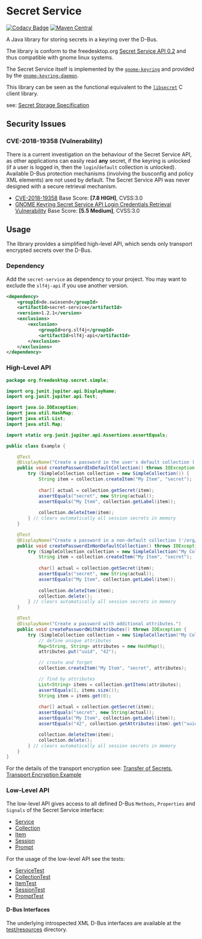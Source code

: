 # Secret Service

[![Codacy Badge](https://api.codacy.com/project/badge/Grade/61897aae6b5842f8a35ec81ca02112e3)](https://www.codacy.com?utm_source=github.com&amp;utm_medium=referral&amp;utm_content=swiesend/secret-service&amp;utm_campaign=Badge_Grade)
[![Maven Central](https://img.shields.io/maven-central/v/de.swiesend/secret-service.svg?label=Maven%20Central)](https://search.maven.org/search?q=g:%22de.swiesend%22%20AND%20a:%22secret-service%22)

A Java library for storing secrets in a keyring over the D-Bus.

The library is conform to the freedesktop.org
[Secret Service API 0.2](https://specifications.freedesktop.org/secret-service/0.2) and thus compatible with gnome linux systems.

The Secret Service itself is implemented by the [`gnome-keyring`](https://wiki.gnome.org/action/show/Projects/GnomeKeyring) and provided by the [`gnome-keyring-daemon`](https://wiki.gnome.org/Projects/GnomeKeyring/RunningDaemon).

This library can be seen as the functional equivalent to the [`libsecret`](https://wiki.gnome.org/Projects/Libsecret) C client library.

see: [Secret Storage Specification](https://www.freedesktop.org/wiki/Specifications/secret-storage-spec/)

## Security Issues

### CVE-2018-19358 (Vulnerability)

There is a current investigation on the behaviour of the Secret Service API, as other applications can easily read __any__ secret, if the keyring is unlocked (if a user is logged in, then the `login`/`default` collection is unlocked). Available D-Bus protection mechanisms (involving the busconfig and policy XML elements) are not used by default. The Secret Service API was never designed with a secure retrieval mechanism.

* [CVE-2018-19358](https://nvd.nist.gov/vuln/detail/CVE-2018-19358) Base Score: __[7.8 HIGH]__, CVSS:3.0
* [GNOME Keyring Secret Service API Login Credentials Retrieval Vulnerability](https://tools.cisco.com/security/center/viewAlert.x?alertId=59179) Base Score: __[5.5 Medium]__, CVSS:3.0

## Usage

The library provides a simplified high-level API, which sends only transport encrypted secrets over the D-Bus.

### Dependency

Add the `secret-service` as dependency to your project. You may want to exclude the `slf4j-api` if you use another version.

```xml
<dependency>
    <groupId>de.swiesend</groupId>
    <artifactId>secret-service</artifactId>
    <version>1.2.1</version>
    <exclusions>
        <exclusion>
            <groupId>org.slf4j</groupId>
            <artifactId>slf4j-api</artifactId>
        </exclusion>
    </exclusions>
</dependency>
```

### High-Level API

```java
package org.freedesktop.secret.simple;

import org.junit.jupiter.api.DisplayName;
import org.junit.jupiter.api.Test;

import java.io.IOException;
import java.util.HashMap;
import java.util.List;
import java.util.Map;

import static org.junit.jupiter.api.Assertions.assertEquals;

public class Example {

    @Test
    @DisplayName("Create a password in the user's default collection ('/org/freedesktop/secrets/aliases/default').")
    public void createPasswordInDefaultCollection() throws IOException {
        try (SimpleCollection collection = new SimpleCollection()) {
            String item = collection.createItem("My Item", "secret");
            
            char[] actual = collection.getSecret(item);
            assertEquals("secret", new String(actual));
            assertEquals("My Item", collection.getLabel(item));
            
            collection.deleteItem(item);
        } // clears automatically all session secrets in memory
    }

    @Test
    @DisplayName("Create a password in a non-default collection ('/org/freedesktop/secrets/collection/xxxx').")
    public void createPasswordInNonDefaultCollection() throws IOException {
        try (SimpleCollection collection = new SimpleCollection("My Collection", "super secret")) {
            String item = collection.createItem("My Item", "secret");
            
            char[] actual = collection.getSecret(item);
            assertEquals("secret", new String(actual));
            assertEquals("My Item", collection.getLabel(item));
            
            collection.deleteItem(item);
            collection.delete();
        } // clears automatically all session secrets in memory
    }

    @Test
    @DisplayName("Create a password with additional attributes.")
    public void createPasswordWithAttributes() throws IOException {
        try (SimpleCollection collection = new SimpleCollection("My Collection", "super secret")) {
            // define unique attributes
            Map<String, String> attributes = new HashMap();
            attributes.put("uuid", "42");

            // create and forget
            collection.createItem("My Item", "secret", attributes);

            // find by attributes
            List<String> items = collection.getItems(attributes);
            assertEquals(1, items.size());
            String item = items.get(0);
            
            char[] actual = collection.getSecret(item);
            assertEquals("secret", new String(actual));
            assertEquals("My Item", collection.getLabel(item));
            assertEquals("42", collection.getAttributes(item).get("uuid"));

            collection.deleteItem(item);
            collection.delete();
        } // clears automatically all session secrets in memory
    }
}
```

For the details of the transport encryption see: [Transfer of Secrets](https://specifications.freedesktop.org/secret-service/ch07.html),
[Transport Encryption Example](src/test/java/org/freedesktop/secret/integration/IntegrationTest.java)

### Low-Level API

The low-level API gives access to all defined D-Bus `Methods`, `Properties` and `Signals` of the Secret Service interface:

* [Service](src/main/java/org/freedesktop/secret/Service.java)
* [Collection](src/main/java/org/freedesktop/secret/Collection.java)
* [Item](src/main/java/org/freedesktop/secret/Item.java)
* [Session](src/main/java/org/freedesktop/secret/Session.java)
* [Prompt](src/main/java/org/freedesktop/secret/Prompt.java)

For the usage of the low-level API see the tests:

* [ServiceTest](src/test/java/org/freedesktop/secret/ServiceTest.java)
* [CollectionTest](src/test/java/org/freedesktop/secret/CollectionTest.java)
* [ItemTest](src/test/java/org/freedesktop/secret/ItemTest.java)
* [SessionTest](src/test/java/org/freedesktop/secret/SessionTest.java)
* [PromptTest](src/test/java/org/freedesktop/secret/PromptTest.java)

#### D-Bus Interfaces

The underlying introspected XML D-Bus interfaces are available at the [test/resources](src/test/resources) directory.
